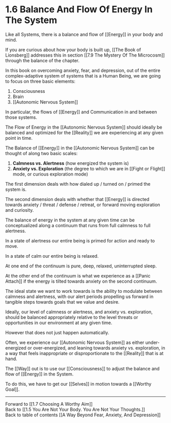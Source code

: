 # 1.6 Balance And Flow Of Energy In The System

Like all Systems, there is a balance and flow of [[Energy]] in your body and mind. 

If you are curious about how your body is built up, [[The Book of Lionsberg]] addresses this in section [[7.9 The Mystery Of The Microcosm]] through the balance of the chapter. 

In this book on overcoming anxiety, fear, and depression, out of the entire complex-adaptive system of systems that is a Human Being, we are going to focus on three basic elements: 

1. Consciousness  
2. Brain   
3. [[Autonomic Nervous System]]  

In particular, the flows of [[Energy]] and Communication in and between those systems. 

The Flow of Energy in the [[Autonomic Nervous System]] should ideally be balanced and optimized for the [[Reality]] we are experiencing at any given point in time. 

The Balance of [[Energy]] in the [[Autonomic Nervous System]] can be thought of along two basic scales: 

1. **Calmness vs. Alertness** (how energized the system is)  
2. **Anxiety vs. Exploration** (the degree to which we are in [[Fight or Flight]] mode, or curious exploration mode) 

The first dimension deals with how dialed up / turned on / primed the system is. 

The second dimension deals with whether that [[Energy]] is directed towards anxiety / threat / defense / retreat, or forward moving exploration and curiosity. 

The balance of energy in the system at any given time can be conceptualized along a continuum that runs from full calmness to full alertness. 

In a state of alertness our entire being is primed for action and ready to move. 

In a state of calm our entire being is relaxed. 

At one end of the continuum is pure, deep, relaxed, uninterrupted sleep. 

At the other end of the continuum is what we experience as a [[Panic Attach]] if the energy is tilted towards anxiety on the second continuum. 

The ideal state we want to work towards is the ability to modulate between calmness and alertness, with our alert periods propelling us forward in tangible steps towards goals that we value and desire. 

Ideally, our level of calmness or alertness, and anxiety vs. exploration, should be balanced appropriately relative to the level threats or opportunities in our environment at any given time. 

However that does not just happen automatically. 

Often, we experience our [[Autonomic Nervous System]] as either under-energized or over-energized, and leaning towards anxiety vs. exploration, in a way that feels inappropriate or disproportionate to the [[Reality]] that is at hand. 

The [[Way]] out is to use our [[Consciousness]] to adjust the balance and flow of [[Energy]] in the System. 

To do this, we have to get our [[Selves]] in motion towards a [[Worthy Goal]]. 

___

Forward to [[1.7 Choosing A Worthy Aim]]    
Back to [[1.5 You Are Not Your Body. You Are Not Your Thoughts.]]    
Back to table of contents [[A Way Beyond Fear, Anxiety, And Depression]]    
